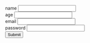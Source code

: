 <html>
<from action="">
    <label for="name">name</label>
    <input type="text">
    <br>
    <label for="age">age</label>
    <input type="number">
    <br>
    <label for="email">email</label>
    <input type="email">
    <br>
    <label for="password">password</label>
    <input type="password">
    <br>
    <input type="submit">

</from>

</html>
